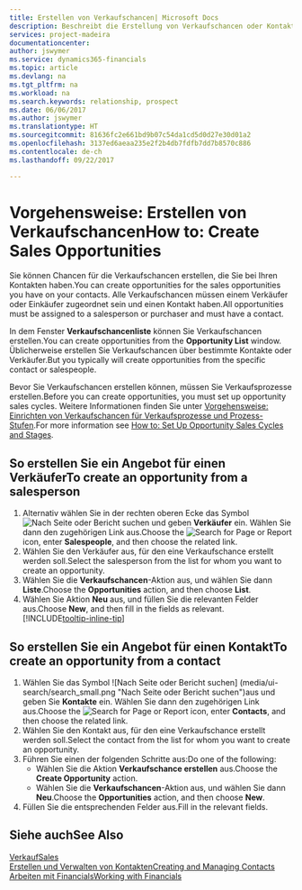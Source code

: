 ```yaml
---
title: Erstellen von Verkaufschancen| Microsoft Docs
description: Beschreibt die Erstellung von Verkaufschancen oder Kontakten in Financials.
services: project-madeira
documentationcenter: 
author: jswymer
ms.service: dynamics365-financials
ms.topic: article
ms.devlang: na
ms.tgt_pltfrm: na
ms.workload: na
ms.search.keywords: relationship, prospect
ms.date: 06/06/2017
ms.author: jswymer
ms.translationtype: HT
ms.sourcegitcommit: 81636fc2e661bd9b07c54da1cd5d0d27e30d01a2
ms.openlocfilehash: 3137ed6aeaa235e2f2b4db7fdfb7dd7b8570c886
ms.contentlocale: de-ch
ms.lasthandoff: 09/22/2017

---
```

# <a name="how-to-create-sales-opportunities"></a><span data-ttu-id="27312-103">Vorgehensweise: Erstellen von Verkaufschancen</span><span class="sxs-lookup"><span data-stu-id="27312-103">How to: Create Sales Opportunities</span></span>
<span data-ttu-id="27312-104">Sie können Chancen für die Verkaufschancen erstellen, die Sie bei Ihren Kontakten haben.</span><span class="sxs-lookup"><span data-stu-id="27312-104">You can create opportunities for the sales opportunities you have on your contacts.</span></span> <span data-ttu-id="27312-105">Alle Verkaufschancen müssen einem Verkäufer oder Einkäufer zugeordnet sein und einen Kontakt haben.</span><span class="sxs-lookup"><span data-stu-id="27312-105">All opportunities must be assigned to a salesperson or purchaser and must have a contact.</span></span>

<span data-ttu-id="27312-106">In dem Fenster **Verkaufschancenliste** können Sie Verkaufschancen erstellen.</span><span class="sxs-lookup"><span data-stu-id="27312-106">You can create opportunities from the **Opportunity List** window.</span></span> <span data-ttu-id="27312-107">Üblicherweise erstellen Sie Verkaufschancen über bestimmte Kontakte oder Verkäufer.</span><span class="sxs-lookup"><span data-stu-id="27312-107">But you typically will create opportunities from the specific contact or salespeople.</span></span>

<span data-ttu-id="27312-108">Bevor Sie Verkaufschancen erstellen können, müssen Sie Verkaufsprozesse erstellen.</span><span class="sxs-lookup"><span data-stu-id="27312-108">Before you can create opportunities, you must set up opportunity sales cycles.</span></span> <span data-ttu-id="27312-109">Weitere Informationen finden Sie unter [Vorgehensweise: Einrichten von Verkaufschancen für Verkaufsprozesse und Prozess-Stufen](marketing-how-setup-opportunity-sales-cycles-stages.md).</span><span class="sxs-lookup"><span data-stu-id="27312-109">For more information see [How to: Set Up Opportunity Sales Cycles and Stages](marketing-how-setup-opportunity-sales-cycles-stages.md).</span></span>

## <a name="to-create-an-opportunity-from-a-salesperson"></a><span data-ttu-id="27312-110">So erstellen Sie ein Angebot für einen Verkäufer</span><span class="sxs-lookup"><span data-stu-id="27312-110">To create an opportunity from a salesperson</span></span>
1. <span data-ttu-id="27312-111">Alternativ wählen Sie in der rechten oberen Ecke das Symbol ![Nach Seite oder Bericht suchen](media/ui-search/search_small.png "Nach Seite oder Bericht suchen") und geben **Verkäufer** ein. Wählen Sie dann den zugehörigen Link aus.</span><span class="sxs-lookup"><span data-stu-id="27312-111">Choose the ![Search for Page or Report](media/ui-search/search_small.png "Search for Page or Report icon") icon, enter **Salespeople**, and then choose the related link.</span></span>
2. <span data-ttu-id="27312-112">Wählen Sie den Verkäufer aus, für den eine Verkaufschance erstellt werden soll.</span><span class="sxs-lookup"><span data-stu-id="27312-112">Select the salesperson from the list for whom you want to create an opportunity.</span></span>
3. <span data-ttu-id="27312-113">Wählen Sie die **Verkaufschancen**-Aktion aus, und wählen Sie dann **Liste**.</span><span class="sxs-lookup"><span data-stu-id="27312-113">Choose the **Opportunities** action, and then choose **List**.</span></span>
4. <span data-ttu-id="27312-114">Wählen Sie Aktion **Neu** aus, und füllen Sie die relevanten Felder aus.</span><span class="sxs-lookup"><span data-stu-id="27312-114">Choose **New**, and then fill in the fields as relevant.</span></span> [!INCLUDE[tooltip-inline-tip](includes/tooltip-inline-tip_md.md)]  



## <a name="to-create-an-opportunity-from-a-contact"></a><span data-ttu-id="27312-115">So erstellen Sie ein Angebot für einen Kontakt</span><span class="sxs-lookup"><span data-stu-id="27312-115">To create an opportunity from a contact</span></span>
1. <span data-ttu-id="27312-116">Wählen Sie das Symbol ![Nach Seite oder Bericht suchen] (media/ui-search/search_small.png "Nach Seite oder Bericht suchen")aus und geben Sie **Kontakte** ein. Wählen Sie dann den zugehörigen Link aus.</span><span class="sxs-lookup"><span data-stu-id="27312-116">Choose the ![Search for Page or Report](media/ui-search/search_small.png "Search for Page or Report icon") icon, enter **Contacts**, and then choose the related link.</span></span>
2. <span data-ttu-id="27312-117">Wählen Sie den Kontakt aus, für den eine Verkaufschance erstellt werden soll.</span><span class="sxs-lookup"><span data-stu-id="27312-117">Select the contact from the list for whom you want to create an opportunity.</span></span>
3. <span data-ttu-id="27312-118">Führen Sie einen der folgenden Schritte aus:</span><span class="sxs-lookup"><span data-stu-id="27312-118">Do one of the following:</span></span>
   * <span data-ttu-id="27312-119">Wählen Sie die Aktion **Verkaufschance erstellen** aus.</span><span class="sxs-lookup"><span data-stu-id="27312-119">Choose the **Create Opportunity** action.</span></span>
   * <span data-ttu-id="27312-120">Wählen Sie die **Verkaufschancen**-Aktion aus, und wählen Sie dann **Neu**.</span><span class="sxs-lookup"><span data-stu-id="27312-120">Choose the  **Opportunities** action, and then choose **New**.</span></span>
4. <span data-ttu-id="27312-121">Füllen Sie die entsprechenden Felder aus.</span><span class="sxs-lookup"><span data-stu-id="27312-121">Fill in the relevant fields.</span></span>

## <a name="see-also"></a><span data-ttu-id="27312-122">Siehe auch</span><span class="sxs-lookup"><span data-stu-id="27312-122">See Also</span></span>
[<span data-ttu-id="27312-123">Verkauf</span><span class="sxs-lookup"><span data-stu-id="27312-123">Sales</span></span>](sales-manage-sales.md)  
[<span data-ttu-id="27312-124">Erstellen und Verwalten von Kontakten</span><span class="sxs-lookup"><span data-stu-id="27312-124">Creating and Managing Contacts</span></span>](marketing-contacts.md)  
[<span data-ttu-id="27312-125">Arbeiten mit Financials</span><span class="sxs-lookup"><span data-stu-id="27312-125">Working with Financials</span></span>](ui-work-product.md)

